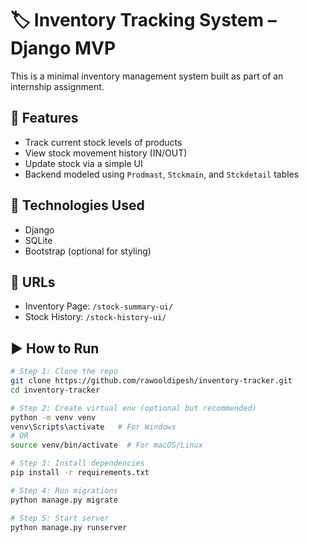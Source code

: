# 🏷️ Inventory Tracking System – Django MVP

This is a minimal inventory management system built as part of an internship assignment.

## 🔧 Features

- Track current stock levels of products
- View stock movement history (IN/OUT)
- Update stock via a simple UI
- Backend modeled using `Prodmast`, `Stckmain`, and `Stckdetail` tables

## 🚀 Technologies Used

- Django
- SQLite
- Bootstrap (optional for styling)

## 📌 URLs

- Inventory Page: `/stock-summary-ui/`
- Stock History: `/stock-history-ui/`

## ▶️ How to Run

```bash
# Step 1: Clone the repo
git clone https://github.com/rawooldipesh/inventory-tracker.git
cd inventory-tracker

# Step 2: Create virtual env (optional but recommended)
python -m venv venv
venv\Scripts\activate   # For Windows
# OR
source venv/bin/activate  # For macOS/Linux

# Step 3: Install dependencies
pip install -r requirements.txt

# Step 4: Run migrations
python manage.py migrate

# Step 5: Start server
python manage.py runserver
